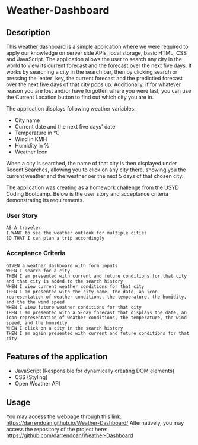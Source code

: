 # Weather-Dashboard

## Description
This weather dashboard is a simple application where we were required to apply our knowledge on server side APIs, local storage, basic HTML, CSS and JavaScript. The application allows the user to search any city in the world to view its current forecast and the forecast over the next five days. It works by searching a city in the search bar, then by clicking search or pressing the 'enter' key, the current forecast and the predictied forecast over the next five days of that city pops up. Additionally, if for whatever reason you are lost and/or have forgotten where you were last, you can use the Current Location button to find out which city you are in.

The application displays following weather variables:
- City name
- Current date and the next five days' date
- Temperature in °C
- Wind in KMH
- Humidity in %
- Weather Icon

When a city is searched, the name of that city is then displayed under Recent Searches, allowing you to click on any city there, showing you the current weather and the weather oer the next 5 days of that chosen city. 

The application was creating as a homework challenge from the USYD Coding Bootcamp. Below is the user story and acceptance criteria demonstrating its requirements.

### User Story
    AS A traveler
    I WANT to see the weather outlook for multiple cities
    SO THAT I can plan a trip accordingly

### Acceptance Criteria
    GIVEN a weather dashboard with form inputs
    WHEN I search for a city
    THEN I am presented with current and future conditions for that city and that city is added to the search history
    WHEN I view current weather conditions for that city
    THEN I am presented with the city name, the date, an icon representation of weather conditions, the temperature, the humidity, and the the wind speed
    WHEN I view future weather conditions for that city
    THEN I am presented with a 5-day forecast that displays the date, an icon representation of weather conditions, the temperature, the wind speed, and the humidity
    WHEN I click on a city in the search history
    THEN I am again presented with current and future conditions for that city

## Features of the application
- JavaScript (Responsible for dynamically creating DOM elements)
- CSS (Styling)
- Open Weather API

## Usage
You may access the webpage through this link: https://darrendoan.github.io/Weather-Dashboard/
Alternatively, you may access the repository of the project here: https://github.com/darrendoan/Weather-Dashboard 
